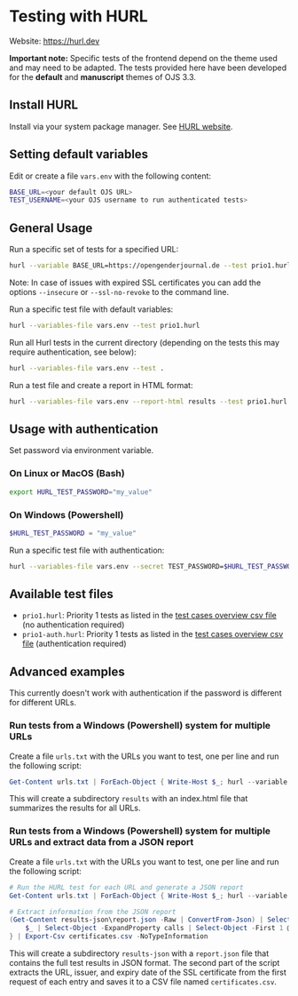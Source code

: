 # Testing with HURL

Website: https://hurl.dev

**Important note:** Specific tests of the frontend depend on the theme used and may need to be adapted. The tests provided here have been developed for the **default** and **manuscript** themes of OJS 3.3.

## Install HURL

Install via your system package manager. See [HURL website](https://hurl.dev/docs/installation.html).

## Setting default variables

Edit or create a file `vars.env` with the following content:

```bash
BASE_URL=<your default OJS URL>
TEST_USERNAME=<your OJS username to run authenticated tests>
```

## General Usage

Run a specific set of tests for a specified URL:

```bash
hurl --variable BASE_URL=https://opengenderjournal.de --test prio1.hurl
```

Note: In case of issues with expired SSL certificates you can add the options `--insecure` or `--ssl-no-revoke` to the command line.

Run a specific test file with default variables:

```bash
hurl --variables-file vars.env --test prio1.hurl
```

Run all Hurl tests in the current directory (depending on the tests this may require authentication, see below):

```bash
hurl --variables-file vars.env --test .
```

Run a test file and create a report in HTML format:

```bash
hurl --variables-file vars.env --report-html results --test prio1.hurl
```

## Usage with authentication

Set password via environment variable.

### On Linux or MacOS (Bash)

```bash
export HURL_TEST_PASSWORD="my_value"
```

### On Windows (Powershell)

```ps1
$HURL_TEST_PASSWORD = "my_value"
```

Run a specific test file with authentication:

```bash
hurl --variables-file vars.env --secret TEST_PASSWORD=$HURL_TEST_PASSWORD --test prio1-auth.hurl
```

## Available test files

- `prio1.hurl`: Priority 1 tests as listed in the [test cases overview csv file](https://github.com/mpbraendle/OJS-Tests/blob/main/Test_Cases-EN.csv) (no authentication required)
- `prio1-auth.hurl`: Priority 1 tests as listed in the [test cases overview csv file](https://github.com/mpbraendle/OJS-Tests/blob/main/Test_Cases-EN.csv) (authentication required)

## Advanced examples

This currently doesn't work with authentication if the password is different for different URLs.

### Run tests from a Windows (Powershell) system for multiple URLs

Create a file `urls.txt` with the URLs you want to test, one per line and run the following script:

```Powershell
Get-Content urls.txt | ForEach-Object { Write-Host $_; hurl --variable BASE_URL=$_ --report-html results --test prio1.hurl }
```

This will create a subdirectory `results` with an index.html file that summarizes the results for all URLs.

### Run tests from a Windows (Powershell) system for multiple URLs and extract data from a JSON report

Create a file `urls.txt` with the URLs you want to test, one per line and run the following script:

```Powershell
# Run the HURL test for each URL and generate a JSON report
Get-Content urls.txt | ForEach-Object { Write-Host $_; hurl --variable BASE_URL=$_ --report-json results-json --test prio1.hurl }

# Extract information from the JSON report
(Get-Content results-json\report.json -Raw | ConvertFrom-Json) | Select-Object -ExpandProperty entries | Where-Object { $_.index -eq '1' } | ForEach-Object {
    $_ | Select-Object -ExpandProperty calls | Select-Object -First 1 @{N='url';E={$_.request.url}},@{N='issuer';E={$_.response.certificate.issuer}},@{N='expiry';E={$_.response.certificate.expire_date}}
} | Export-Csv certificates.csv -NoTypeInformation
```

This will create a subdirectory `results-json` with a `report.json` file that contains the full test results in JSON format. The second part of the script extracts the URL, issuer, and expiry date of the SSL certificate from the first request of each entry and saves it to a CSV file named `certificates.csv`.

